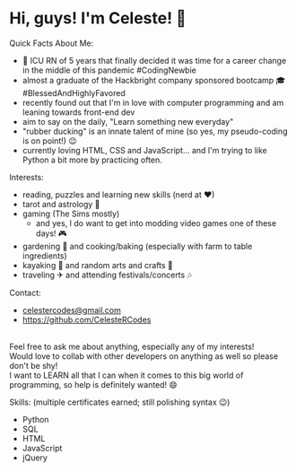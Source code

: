 # Hi, guys! I'm Celeste! 🌠  

Quick Facts About Me:
* 💊 ICU RN of 5 years that finally decided it was time for a career change in the middle of this pandemic #CodingNewbie
* almost a graduate of the Hackbright company sponsored bootcamp 🎓 #BlessedAndHighlyFavored
* recently found out that I'm in love with computer programming and am leaning towards front-end dev
* aim to say on the daily, "Learn something new everyday" 
* "rubber ducking" is an innate talent of mine (so yes, my pseudo-coding is on point!) 😉 
* currently loving HTML, CSS and JavaScript... and I'm trying to like Python a bit more by practicing often. 

Interests:
* reading, puzzles and learning new skills (nerd at ❤)
* tarot and astrology 🌙
* gaming (The Sims mostly) 
    * and yes, I do want to get into modding video games one of these days! 🎮
* gardening 🌿 and cooking/baking (especially with farm to table ingredients)
* kayaking 🌊 and random arts and crafts 🎨
* traveling ✈ and attending festivals/concerts 🎶

Contact:
* celestercodes@gmail.com
* https://github.com/CelesteRCodes
<br>
Feel free to ask me about anything, especially any of my interests! <br>
Would love to collab with other developers on anything as well so please don't be shy! <br>
I want to LEARN all that I can when it comes to this big world of programming, so help is definitely wanted! 😄

Skills: (multiple certificates earned; still polishing syntax 😉)
* Python 
* SQL
* HTML
* JavaScript
* jQuery